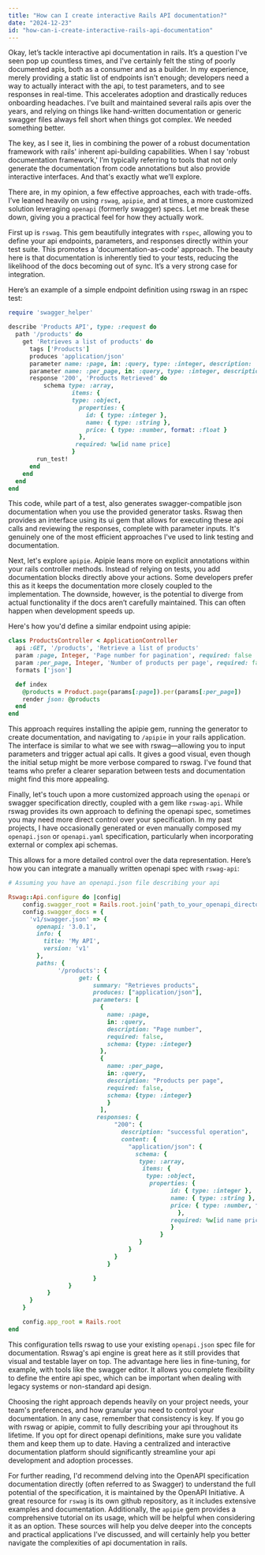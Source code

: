 ```yaml
---
title: "How can I create interactive Rails API documentation?"
date: "2024-12-23"
id: "how-can-i-create-interactive-rails-api-documentation"
---
```


Okay, let’s tackle interactive api documentation in rails. It’s a question I've seen pop up countless times, and I've certainly felt the sting of poorly documented apis, both as a consumer and as a builder. In my experience, merely providing a static list of endpoints isn't enough; developers need a way to actually interact with the api, to test parameters, and to see responses in real-time. This accelerates adoption and drastically reduces onboarding headaches. I’ve built and maintained several rails apis over the years, and relying on things like hand-written documentation or generic swagger files always fell short when things got complex. We needed something better.

The key, as I see it, lies in combining the power of a robust documentation framework with rails' inherent api-building capabilities. When I say 'robust documentation framework,' I’m typically referring to tools that not only generate the documentation from code annotations but also provide interactive interfaces. And that's exactly what we’ll explore.

There are, in my opinion, a few effective approaches, each with trade-offs. I’ve leaned heavily on using `rswag`, `apipie`, and at times, a more customized solution leveraging `openapi` (formerly swagger) specs. Let me break these down, giving you a practical feel for how they actually work.

First up is `rswag`. This gem beautifully integrates with `rspec`, allowing you to define your api endpoints, parameters, and responses directly within your test suite. This promotes a 'documentation-as-code' approach. The beauty here is that documentation is inherently tied to your tests, reducing the likelihood of the docs becoming out of sync. It’s a very strong case for integration.

Here’s an example of a simple endpoint definition using rswag in an rspec test:

```ruby
require 'swagger_helper'

describe 'Products API', type: :request do
  path '/products' do
    get 'Retrieves a list of products' do
      tags ['Products']
      produces 'application/json'
      parameter name: :page, in: :query, type: :integer, description: 'Page number for pagination', required: false
      parameter name: :per_page, in: :query, type: :integer, description: 'Number of products per page', required: false
      response '200', 'Products Retrieved' do
          schema type: :array,
                  items: {
                  type: :object,
                    properties: {
                      id: { type: :integer },
                      name: { type: :string },
                      price: { type: :number, format: :float }
                    },
                   required: %w[id name price]
                  }
        run_test!
      end
    end
  end
end

```
This code, while part of a test, also generates swagger-compatible json documentation when you use the provided generator tasks. Rswag then provides an interface using its ui gem that allows for executing these api calls and reviewing the responses, complete with parameter inputs. It's genuinely one of the most efficient approaches I've used to link testing and documentation.

Next, let's explore `apipie`. Apipie leans more on explicit annotations within your rails controller methods. Instead of relying on tests, you add documentation blocks directly above your actions. Some developers prefer this as it keeps the documentation more closely coupled to the implementation. The downside, however, is the potential to diverge from actual functionality if the docs aren’t carefully maintained. This can often happen when development speeds up.

Here's how you'd define a similar endpoint using apipie:

```ruby
class ProductsController < ApplicationController
  api :GET, '/products', 'Retrieve a list of products'
  param :page, Integer, 'Page number for pagination', required: false
  param :per_page, Integer, 'Number of products per page', required: false
  formats ['json']

  def index
    @products = Product.page(params[:page]).per(params[:per_page])
    render json: @products
  end
end
```
This approach requires installing the apipie gem, running the generator to create documentation, and navigating to `/apipie` in your rails application. The interface is similar to what we see with rswag—allowing you to input parameters and trigger actual api calls. It gives a good visual, even though the initial setup might be more verbose compared to rswag. I've found that teams who prefer a clearer separation between tests and documentation might find this more appealing.

Finally, let's touch upon a more customized approach using the `openapi` or swagger specification directly, coupled with a gem like `rswag-api`. While rswag provides its own approach to defining the openapi spec, sometimes you may need more direct control over your specification. In my past projects, I have occasionally generated or even manually composed my `openapi.json` or `openapi.yaml` specification, particularly when incorporating external or complex api schemas.

This allows for a more detailed control over the data representation. Here’s how you can integrate a manually written openapi spec with `rswag-api`:

```ruby
# Assuming you have an openapi.json file describing your api

Rswag::Api.configure do |config|
    config.swagger_root = Rails.root.join('path_to_your_openapi_directory').to_s
    config.swagger_docs = {
      'v1/swagger.json' => {
        openapi: '3.0.1',
        info: {
          title: 'My API',
          version: 'v1'
        },
        paths: {
              '/products': {
                    get: {
                        summary: "Retrieves products",
                        produces: ["application/json"],
                        parameters: [
                          {
                            name: :page,
                            in: :query,
                            description: "Page number",
                            required: false,
                            schema: {type: :integer}
                          },
                          {
                            name: :per_page,
                            in: :query,
                            description: "Products per page",
                            required: false,
                            schema: {type: :integer}
                            }
                          ],
                         responses: {
                              "200": {
                                description: "successful operation",
                                content: {
                                  "application/json": {
                                    schema: {
                                     type: :array,
                                      items: {
                                       type: :object,
                                        properties: {
                                              id: { type: :integer },
                                              name: { type: :string },
                                              price: { type: :number, format: :float }
                                                },
                                              required: %w[id name price]
                                              }
                                           }
                                     }
                                  }
                              }
                            }

                        }
                 }
           }
      }
    }

    config.app_root = Rails.root
end
```
This configuration tells rswag to use your existing `openapi.json` spec file for documentation. Rswag's api engine is great here as it still provides that visual and testable layer on top. The advantage here lies in fine-tuning, for example, with tools like the swagger editor. It allows you complete flexibility to define the entire api spec, which can be important when dealing with legacy systems or non-standard api design.

Choosing the right approach depends heavily on your project needs, your team's preferences, and how granular you need to control your documentation. In any case, remember that consistency is key. If you go with rswag or apipie, commit to fully describing your api throughout its lifetime. If you opt for direct openapi definitions, make sure you validate them and keep them up to date. Having a centralized and interactive documentation platform should significantly streamline your api development and adoption processes.

For further reading, I'd recommend delving into the OpenAPI specification documentation directly (often referred to as Swagger) to understand the full potential of the specification, it is maintained by the OpenAPI Initiative. A great resource for `rswag` is its own github repository, as it includes extensive examples and documentation. Additionally, the `apipie` gem provides a comprehensive tutorial on its usage, which will be helpful when considering it as an option. These sources will help you delve deeper into the concepts and practical applications I’ve discussed, and will certainly help you better navigate the complexities of api documentation in rails.
